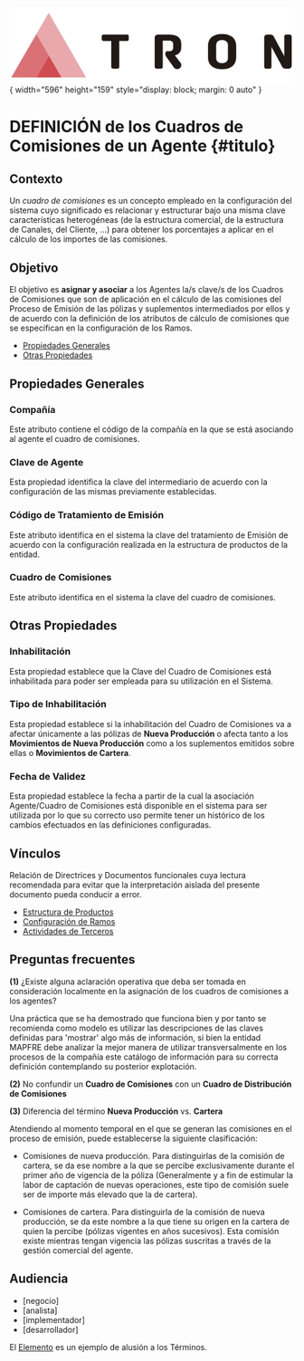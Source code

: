 ![Imagen LOGO](./00-Imagen/logo-TRON.png){ width="596" height="159" style="display: block; margin: 0 auto" }

# DEFINICIÓN de los Cuadros de Comisiones de un Agente {#titulo}

## Contexto

Un *cuadro de comisiones* es un concepto empleado en la configuración del sistema cuyo significado es relacionar y estructurar bajo una misma clave características heterogéneas (de la estructura comercial, de la estructura de Canales, del Cliente, ...) para obtener los porcentajes a aplicar en el cálculo de los importes de las comisiones.

## Objetivo

El objetivo es **asignar y asociar** a los Agentes la/s clave/s de los Cuadros de Comisiones que son de aplicación en el cálculo de las comisiones del Proceso de Emisión de las pólizas y suplementos intermediados por ellos y de acuerdo con la definición de los atributos de cálculo de comisiones que se especifican en la configuración de los Ramos.

- [Propiedades Generales](#propiedades-generales)
- [Otras Propiedades](#otras-propiedades)

## Propiedades Generales

### **Compañía**

Este atributo contiene el código de la compañía en la que se está asociando al agente el cuadro de comisiones.

### **Clave de Agente**

Esta propiedad identifica la clave del intermediario de acuerdo con la configuración de las mismas previamente establecidas.

### **Código de Tratamiento de Emisión**

Este atributo identifica en el sistema la clave del tratamiento de Emisión de acuerdo con la configuración realizada en la estructura de productos de la entidad.

### **Cuadro de Comisiones**

Este atributo identifica en el sistema la clave del cuadro de comisiones.

## Otras Propiedades

### **Inhabilitación**

Esta propiedad establece que la Clave del Cuadro de Comisiones está inhabilitada para poder ser empleada para su utilización en el Sistema.

### **Tipo de Inhabilitación**

Esta propiedad establece si la inhabilitación del Cuadro de Comisiones va a afectar únicamente a las pólizas de **Nueva Producción** o afecta tanto a los **Movimientos de Nueva Producción** como a los suplementos emitidos sobre ellas o **Movimientos de Cartera**.

### **Fecha de Validez**

Esta propiedad establece la fecha a partir de la cual la asociación Agente/Cuadro de Comisiones está disponible en el sistema para ser utilizada por lo que su correcto uso permite tener un histórico de los cambios efectuados en las definiciones configuradas.

## Vínculos

Relación de Directrices y Documentos funcionales cuya lectura recomendada para evitar que la interpretación aislada del presente documento pueda conducir a error.

- [Estructura de Productos](../../../../../../01-TRON/01-Documentacion/01-Modulos/01-Comunes/01-Definicion/04-Estructura-Producto/DEFINICION-Estructura-Productos.md#titulo)
- [Configuración de Ramos](../../../../../../01-TRON/01-Documentacion/01-Modulos/01-Comunes/01-Definicion/04-Estructura-Producto/DEFINICION-Ramo-Tecnico.md#propiedades-relacionadas-intermediarios-comisiones)
- [Actividades de Terceros](../../../../../../01-TRON/01-Documentacion/01-Modulos/02-Terceros/01-Definicion/01-Comun/DEFINICION-de-Actividad.md#titulo)

## Preguntas frecuentes

**(1)** ¿Existe alguna aclaración operativa que deba ser tomada en consideración localmente en la asignación de los cuadros de comisiones a los agentes?

Una práctica que se ha demostrado que funciona bien y por tanto se recomienda como modelo es utilizar las descripciones de las claves definidas para 'mostrar' algo más de información, si bien la entidad MAPFRE debe analizar la mejor manera de utilizar transversalmente en los procesos de la compañía este catálogo de información para su correcta definición contemplando su posterior explotación. 

**(2)** No confundir un **Cuadro de Comisiones** con un **Cuadro de Distribución de Comisiones**

**(3)** Diferencia del término **Nueva Producción** vs. **Cartera**

Atendiendo al momento temporal en el que se generan las comisiones en el proceso de emisión, puede establecerse la siguiente clasificación:

- Comisiones de nueva producción. Para distinguirlas de la comisión de cartera, se da ese nombre a la que se percibe exclusivamente durante el primer año de vigencia de la póliza (Generalmente y a fin de estimular la labor de captación de nuevas operaciones, este tipo de comisión suele ser de importe más elevado que la de cartera).

- Comisiones de cartera. Para distinguirla de la comisión de nueva producción, se da este nombre a la que tiene su origen en la cartera de quien la percibe (pólizas vigentes en años sucesivos). Esta comisión existe mientras tengan vigencia las pólizas suscritas a través de la gestión comercial del agente.

## **Audiencia**

  - [negocio]
  - [analista]
  - [implementador]
  - [desarrollador]


El [Elemento] es un ejemplo de alusión a los Términos.
 
[Elemento]: <../../../../../../01-TRON/99-Terminos/TRON-Terminos.md#elemento>
[Poliza]: <../../../../../../01-TRON/99-Terminos/TRON-Terminos.md#poliza>

[Tabla TRON: ]:<>